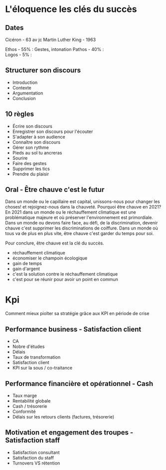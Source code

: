 # L'éloquence les clés du succès

## Dates
Cicéron - 63 av jc
Martin Luther King - 1963

Ethos - 55% : Gestes, intonation
Pathos - 40% :  
Logos - 5% :

## Structurer son discours
- Introduction
- Contexte
- Argumentation
- Conclusion

## 10 règles
- Écrire son discours
- Enregistrer son discours pour l'écouter
- S'adapter à son audience
- Connaître son discours
- Gérer son rythme
- Pieds au sol tu ancreras
- Sourire
- Faire des gestes
- Supprimer les tics
- Prendre du plaisir

## Oral - Être chauve c'est le futur

Dans un monde ou le capillaire est capital, unissons-nous pour changer les choses!
et rejoignez-nous dans la chauveté. 
Pourquoi être chauve en 2021? En 2021 dans un monde ou le réchauffement climatique est
une problématique majeure et où préserver l'environnement est primordiale. Dans un monde
ou devons faire face, au défi, de la discrimination, devenir chauve c'est supprimer
les discriminations de coiffure.
Dans un monde où tous va de plus en plus vite, être chauve c'est garder du temps pour soi.

Pour conclure, être chauve est la clé du succès.


- réchauffement climatique
- économiser le champoin écologique
- gain de temps
- gain d'argent
- c'est la solution contre le réchauffement climatique
- c'est pour se réunir pour avoir un point en commun

# Kpi

Comment mieux piolter sa stratégie grâce aux KPI en période de crise
## Performance business - Satisfaction client
- CA
- Nobre d'études
- Délais
- Taux de transformation
- Satisfaction client
- KPI sur la sous / co-traitance
## Performance financière et opérationnel - Cash
- Taux marge
- Rentabilité globale
- Cash / trésorerie
- Conformité
- Délais sur les retours clients (factures, trésorerie)
## Motivation et engagement des troupes - Satisfaction staff
- Satisfaction consultant
- Satisfaction du staff
- Turnovers VS rétention


